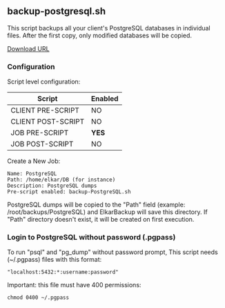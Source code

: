 ## backup-postgresql.sh

This script backups all your client's PostgreSQL databases in individual files.
After the first copy, only modified databases will be copied.

[Download URL](https://github.com/elkarbackup/elkarbackup-scripts/raw/master/backup-mysql/backup-mysql.sh)

### Configuration

Script level configuration:

| Script              | Enabled  |
| ------------------- | -------- |
| CLIENT PRE-SCRIPT   |  NO      |
| CLIENT POST-SCRIPT  |  NO      | 
| JOB PRE-SCRIPT      |  __YES__ |
| JOB POST-SCRIPT     |  NO      |

Create a New Job:

```
Name: PostgreSQL
Path: /home/elkar/DB (for instance)
Description: PostgreSQL dumps
Pre-script enabled: backup-PostgreSQL.sh

```

PostgreSQL dumps will be copied to the "Path" field (example: /root/backups/PostgreSQL) and ElkarBackup will save this directory. If "Path" directory doesn't exist, it will be created on first execution.


### Login to PostgreSQL without password (.pgpass)


To run "psql" and "pg_dump" without password prompt, This script needs (~/.pgpass) files with this format:

`"localhost:5432:*:username:password"`


Important: this file must have 400 permissions:

`chmod 0400 ~/.pgpass`
